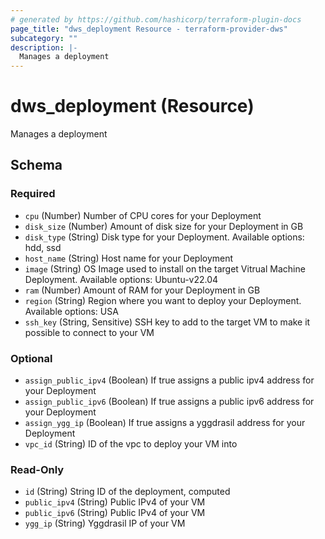 ```yaml
---
# generated by https://github.com/hashicorp/terraform-plugin-docs
page_title: "dws_deployment Resource - terraform-provider-dws"
subcategory: ""
description: |-
  Manages a deployment
---
```


# dws_deployment (Resource)

Manages a deployment



<!-- schema generated by tfplugindocs -->
## Schema

### Required

- `cpu` (Number) Number of CPU cores for your Deployment
- `disk_size` (Number) Amount of disk size for your Deployment in GB
- `disk_type` (String) Disk type for your Deployment. Available options: hdd, ssd
- `host_name` (String) Host name for your Deployment
- `image` (String) OS Image used to install on the target Vitrual Machine Deployment. 
Available options: Ubuntu-v22.04
- `ram` (Number) Amount of RAM for your Deployment in GB
- `region` (String) Region where you want to deploy your Deployment.
Available options: USA
- `ssh_key` (String, Sensitive) SSH key to add to the target VM to make it possible to connect to your VM

### Optional

- `assign_public_ipv4` (Boolean) If true assigns a public ipv4 address for your Deployment
- `assign_public_ipv6` (Boolean) If true assigns a public ipv6 address for your Deployment
- `assign_ygg_ip` (Boolean) If true assigns a yggdrasil address for your Deployment
- `vpc_id` (String) ID of the vpc to deploy your VM into

### Read-Only

- `id` (String) String ID of the deployment, computed
- `public_ipv4` (String) Public IPv4 of your VM
- `public_ipv6` (String) Public IPv4 of your VM
- `ygg_ip` (String) Yggdrasil IP of your VM
